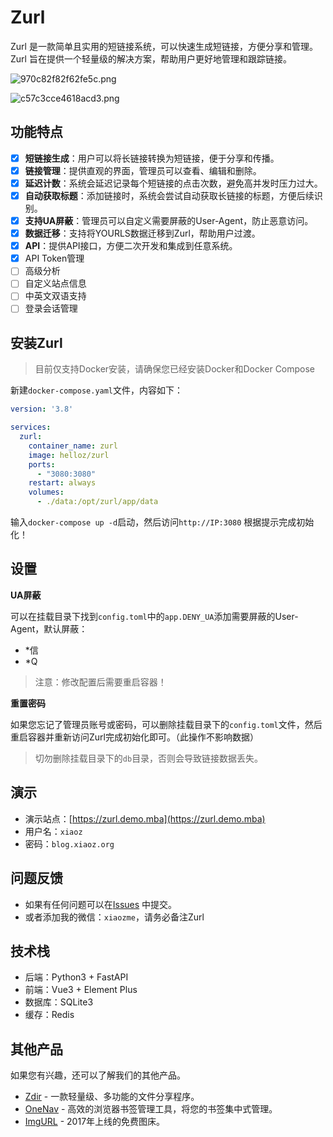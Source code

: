 # Zurl

Zurl 是一款简单且实用的短链接系统，可以快速生成短链接，方便分享和管理。Zurl 旨在提供一个轻量级的解决方案，帮助用户更好地管理和跟踪链接。

![970c82f82f62fe5c.png](https://img.rss.ink/imgs/2025/08/04/970c82f82f62fe5c.png)

![c57c3cce4618acd3.png](https://img.rss.ink/imgs/2025/08/04/c57c3cce4618acd3.png)

## 功能特点

* [x] **短链接生成**：用户可以将长链接转换为短链接，便于分享和传播。
* [x] **链接管理**：提供直观的界面，管理员可以查看、编辑和删除。
* [x] **延迟计数**：系统会延迟记录每个短链接的点击次数，避免高并发时压力过大。
* [x] **自动获取标题**：添加链接时，系统会尝试自动获取长链接的标题，方便后续识别。
* [x] **支持UA屏蔽**：管理员可以自定义需要屏蔽的User-Agent，防止恶意访问。
* [x] **数据迁移**：支持将YOURLS数据迁移到Zurl，帮助用户过渡。
* [x] **API**：提供API接口，方便二次开发和集成到任意系统。
* [x] API Token管理
* [ ] 高级分析
* [ ] 自定义站点信息
* [ ] 中英文双语支持
* [ ] 登录会话管理

## 安装Zurl

> 目前仅支持Docker安装，请确保您已经安装Docker和Docker Compose

新建`docker-compose.yaml`文件，内容如下：

```yaml
version: '3.8'

services:
  zurl:
    container_name: zurl
    image: helloz/zurl
    ports:
      - "3080:3080"
    restart: always
    volumes:
      - ./data:/opt/zurl/app/data
```

输入`docker-compose up -d`启动，然后访问`http://IP:3080` 根据提示完成初始化！

## 设置

**UA屏蔽**

可以在挂载目录下找到`config.toml`中的`app.DENY_UA`添加需要屏蔽的User-Agent，默认屏蔽：

* *信
* *Q

> 注意：修改配置后需要重启容器！

**重置密码**

如果您忘记了管理员账号或密码，可以删除挂载目录下的`config.toml`文件，然后重启容器并重新访问Zurl完成初始化即可。（此操作不影响数据）

> 切勿删除挂载目录下的`db`目录，否则会导致链接数据丢失。

## 演示

* 演示站点：[https://zurl.demo.mba](https://zurl.demo.mba)
* 用户名：`xiaoz`
* 密码：`blog.xiaoz.org`

## 问题反馈

* 如果有任何问题可以在[Issues](https://github.com/helloxz/zurl/issues) 中提交。
* 或者添加我的微信：`xiaozme`，请务必备注Zurl

## 技术栈

* 后端：Python3 + FastAPI
* 前端：Vue3 + Element Plus
* 数据库：SQLite3
* 缓存：Redis

## 其他产品

如果您有兴趣，还可以了解我们的其他产品。

* [Zdir](https://www.zdir.pro/zh/) - 一款轻量级、多功能的文件分享程序。
* [OneNav](https://www.onenav.top/) - 高效的浏览器书签管理工具，将您的书签集中式管理。
* [ImgURL](https://www.imgurl.org/) - 2017年上线的免费图床。